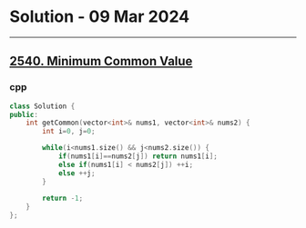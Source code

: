 # Solution - 09 Mar 2024

---
## [2540. Minimum Common Value](https://leetcode.com/problems/minimum-common-value)

### cpp
```cpp
class Solution {
public:
    int getCommon(vector<int>& nums1, vector<int>& nums2) {
        int i=0, j=0;

        while(i<nums1.size() && j<nums2.size()) {
            if(nums1[i]==nums2[j]) return nums1[i];
            else if(nums1[i] < nums2[j]) ++i;
            else ++j;
        }
        
        return -1;
    }
};
```

